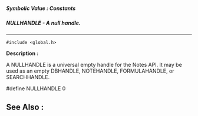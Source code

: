 ##### Symbolic Value : Constants
##### NULLHANDLE - A null handle.
---
```
#include <global.h>
```
**Description :**

A NULLHANDLE is a universal empty handle for the Notes API.  It may be used as 
an empty DBHANDLE, NOTEHANDLE, FORMULAHANDLE, or SEARCHHANDLE.

#define NULLHANDLE 0

**See Also :**
---
